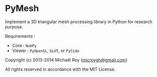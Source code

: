 # PyMesh

Implement a 3D triangular mesh processing library in Python for research purpose.


Requirements :

- Core :   `NumPy`
- Viewer : `PyOpenGL`, `GLUT`, or `PySide`


Copyright (c) 2013-2014 Michaël Roy (microygh@gmail.com)

All rights reserved in accordance with the MIT License.
